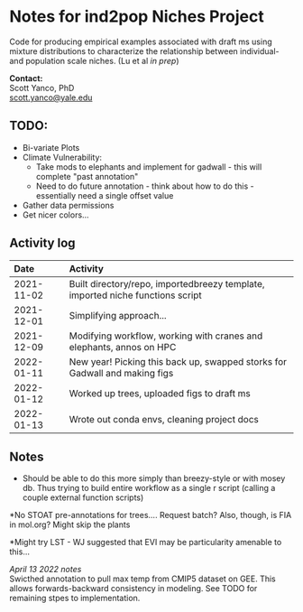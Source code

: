 # Notes for ind2pop Niches Project

Code for producing empirical examples associated with draft ms using mixture distributions to characterize the relationship between individual- and population scale niches. (Lu et al *in prep*)

**Contact:**  
  Scott Yanco, PhD  
  scott.yanco@yale.edu

## TODO:  
  * Bi-variate Plots
  * Climate Vulnerability:   
    * Take mods to elephants and implement for gadwall - this will complete "past annotation"
    * Need to do future annotation - think about how to do this - essentially need a single offset value
  * Gather data permissions
  * Get nicer colors...
    


## Activity log

|Date|Activity|
|:-|:------------|
|2021-11-02|Built directory/repo, importedbreezy template, imported niche functions script|
|2021-12-01|Simplifying approach...|
|2021-12-09|Modifying workflow, working with cranes and elephants, annos on HPC|
|2022-01-11|New year!  Picking this back up, swapped storks for Gadwall and making figs|
|2022-01-12|Worked up trees, uploaded figs to draft ms|
|2022-01-13|Wrote out conda envs, cleaning project docs|

## Notes
*  Should be able to do this more simply than breezy-style or with mosey db.  Thus trying to build entire workflow as a single r script (calling a couple external function scripts)

*No STOAT pre-annotations for trees....  Request batch?  Also, though, is FIA in mol.org? Might skip the plants

*Might try LST - WJ suggested that EVI may be particularity amenable to this...

*April 13 2022 notes*  
Swicthed annotation to pull max temp from CMIP5 dataset on GEE.  This allows forwards-backward consistency in modeling.  See TODO for remaining stpes to implementation.